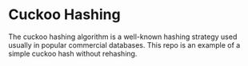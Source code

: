 # Cuckoo Hashing

The cuckoo hashing algorithm is a well-known hashing strategy used usually in popular commercial databases.
This repo is an example of a simple cuckoo hash without rehashing.